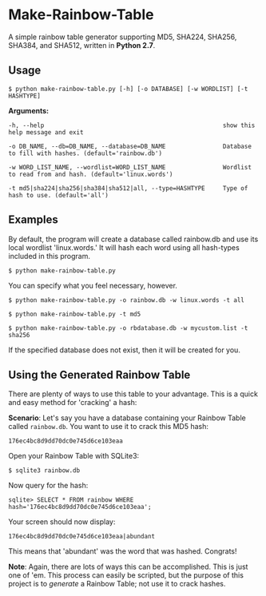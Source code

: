 # Make-Rainbow-Table
A simple rainbow table generator supporting MD5, SHA224, SHA256, SHA384, and SHA512, written in **Python 2.7**.

## Usage

    $ python make-rainbow-table.py [-h] [-o DATABASE] [-w WORDLIST] [-t HASHTYPE]
    
**Arguments:** 

    -h, --help                                                  show this help message and exit
  
    -o DB_NAME, --db=DB_NAME, --database=DB_NAME                Database to fill with hashes. (default='rainbow.db')
                        
    -w WORD_LIST_NAME, --wordlist=WORD_LIST_NAME                Wordlist to read from and hash. (default='linux.words')
                        
    -t md5|sha224|sha256|sha384|sha512|all, --type=HASHTYPE     Type of hash to use. (default='all')


## Examples

By default, the program will create a database called rainbow.db and use its local wordlist 'linux.words.' It will hash each word using all hash-types included in this program.
    
    $ python make-rainbow-table.py

You can specify what you feel necessary, however.
    
    $ python make-rainbow-table.py -o rainbow.db -w linux.words -t all
    
    $ python make-rainbow-table.py -t md5
    
    $ python make-rainbow-table.py -o rbdatabase.db -w mycustom.list -t sha256

If the specified database does not exist, then it will be created for you.

## Using the Generated Rainbow Table

There are plenty of ways to use this table to your advantage. This is a quick and easy method for 'cracking' a hash:

**Scenario**: Let's say you have a database containing your Rainbow Table called `rainbow.db`. You want to use it to crack this MD5 hash:

    176ec4bc8d9dd70dc0e745d6ce103eaa
    
Open your Rainbow Table with SQLite3:

    $ sqlite3 rainbow.db 
    
Now query for the hash:

    sqlite> SELECT * FROM rainbow WHERE hash='176ec4bc8d9dd70dc0e745d6ce103eaa';
    
Your screen should now display:

    176ec4bc8d9dd70dc0e745d6ce103eaa|abundant

This means that 'abundant' was the word that was hashed.
Congrats!

**Note**: Again, there are lots of ways this can be accomplished. This is just one of 'em.
This process can easily be scripted, but the purpose of this project is to *generate* a Rainbow Table; not use it to crack hashes. 
